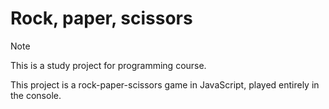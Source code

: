 # Rock, paper, scissors

> [!NOTE]
> This is a study project for programming course.

This project is a rock-paper-scissors game in JavaScript, played entirely in the console.
